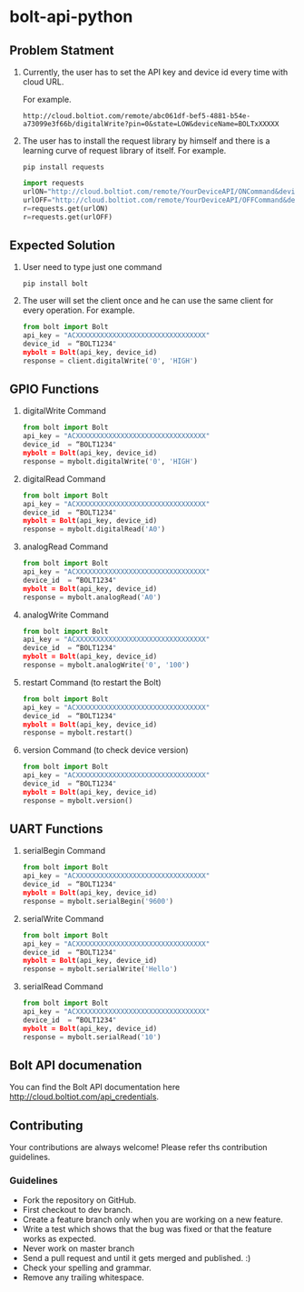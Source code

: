 # bolt-api-python

## Problem Statment

1. Currently, the user has to set the API key and  device id every time with cloud URL.

    For example.
    
    `http://cloud.boltiot.com/remote/abc061df-bef5-4881-b54e-a73099e3f66b/digitalWrite?pin=0&state=LOW&deviceName=BOLTxXXXXX`

2. The user has to install the request library by himself and there is a learning curve of request library of itself.
    For example.
    
    `pip install requests`
    ```python
    import requests 
    urlON="http://cloud.boltiot.com/remote/YourDeviceAPI/ONCommand&deviceName=BOLTxxxxxxx"
    urlOFF="http://cloud.boltiot.com/remote/YourDeviceAPI/OFFCommand&deviceName=BOLTxxxxxxx" 
    r=requests.get(urlON) 
    r=requests.get(urlOFF)
    ```
## Expected Solution

1. User need to type just one command

    `pip install bolt`
    

2. The user will set the client once and he can use the same client for every operation.
    For example.
    
    ```python
    from bolt import Bolt
    api_key = "ACXXXXXXXXXXXXXXXXXXXXXXXXXXXXXXXX"
    device_id  = “BOLT1234"
    mybolt = Bolt(api_key, device_id)
    response = client.digitalWrite('0', 'HIGH')
    ```
##  GPIO Functions

1. digitalWrite Command
    
    ```python
    from bolt import Bolt
    api_key = "ACXXXXXXXXXXXXXXXXXXXXXXXXXXXXXXXX"
    device_id  = “BOLT1234"
    mybolt = Bolt(api_key, device_id)
    response = mybolt.digitalWrite('0', 'HIGH')
    ```
 2. digitalRead Command
    
    ```python
    from bolt import Bolt
    api_key = "ACXXXXXXXXXXXXXXXXXXXXXXXXXXXXXXXX"
    device_id  = “BOLT1234"
    mybolt = Bolt(api_key, device_id)
    response = mybolt.digitalRead('A0')
    ```
 3. analogRead Command
    
    ```python
    from bolt import Bolt
    api_key = "ACXXXXXXXXXXXXXXXXXXXXXXXXXXXXXXXX"
    device_id  = “BOLT1234"
    mybolt = Bolt(api_key, device_id)
    response = mybolt.analogRead('A0')
    ```
 4. analogWrite Command
    
    ```python
    from bolt import Bolt
    api_key = "ACXXXXXXXXXXXXXXXXXXXXXXXXXXXXXXXX"
    device_id  = “BOLT1234"
    mybolt = Bolt(api_key, device_id)
    response = mybolt.analogWrite('0', '100')
    ```
  
 5. restart Command (to restart the Bolt)
    
    ```python
    from bolt import Bolt
    api_key = "ACXXXXXXXXXXXXXXXXXXXXXXXXXXXXXXXX"
    device_id  = “BOLT1234"
    mybolt = Bolt(api_key, device_id)
    response = mybolt.restart()
    ```
 6. version Command (to check device version)
    
    ```python
    from bolt import Bolt
    api_key = "ACXXXXXXXXXXXXXXXXXXXXXXXXXXXXXXXX"
    device_id  = “BOLT1234"
    mybolt = Bolt(api_key, device_id)
    response = mybolt.version()
    ```

##  UART Functions

1. serialBegin Command
    
    ```python
    from bolt import Bolt
    api_key = "ACXXXXXXXXXXXXXXXXXXXXXXXXXXXXXXXX"
    device_id  = “BOLT1234"
    mybolt = Bolt(api_key, device_id)
    response = mybolt.serialBegin('9600')
    ```
 2. serialWrite Command
    
    ```python
    from bolt import Bolt
    api_key = "ACXXXXXXXXXXXXXXXXXXXXXXXXXXXXXXXX"
    device_id  = “BOLT1234"
    mybolt = Bolt(api_key, device_id)
    response = mybolt.serialWrite('Hello')
    ```
3. serialRead Command
       
    ```python
    from bolt import Bolt
    api_key = "ACXXXXXXXXXXXXXXXXXXXXXXXXXXXXXXXX"
    device_id  = “BOLT1234"
    mybolt = Bolt(api_key, device_id)
    response = mybolt.serialRead('10')
    ```
    
## Bolt API documenation

You can find the Bolt API documentation here http://cloud.boltiot.com/api_credentials.

## Contributing

Your contributions are always welcome! Please refer ths contribution guidelines. 

### Guidelines
* Fork the repository on GitHub.
* First checkout to dev branch.
* Create a feature branch only when you are working on a new feature. 
* Write a test which shows that the bug was fixed or that the feature works as expected.
* Never work on master branch
* Send a pull request and until it gets merged and published. :)
* Check your spelling and grammar.
* Remove any trailing whitespace.


